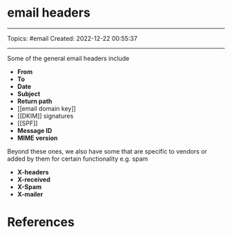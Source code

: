 # email headers
---
Topics: #email
Created: 2022-12-22 00:55:37

---

Some of the general email headers include

- **From**
- **To**
- **Date**
- **Subject**
- **Return path**
- [[email domain key]]
- [[DKIM]] signatures
- [[SPF]]
- **Message ID**
- **MIME version**


Beyond these ones, we also have some that are specific to vendors or added by them for certain functionality e.g. spam

- **X-headers**
- **X-received**
- **X-Spam**
- **X-mailer**

# References
